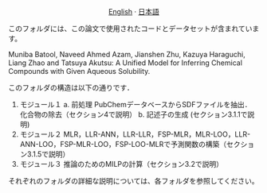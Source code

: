 <p align="center">
  <a href="/AqSol/README_en.md">English</a>
  ·
  <a href="/AqSol/README_jp.md">日本語</a>
</p>

このフォルダには、この論文で使用されたコードとデータセットが含まれています。

Muniba Batool, Naveed Ahmed Azam, Jianshen Zhu, Kazuya Haraguchi, Liang Zhao and Tatsuya Akutsu:
A Unified Model for Inferring Chemical Compounds with Given Aqueous Solubility.

このフォルダの構造は以下の通りです．
	
1. モジュール１
	a. 前処理
		 PubChemデータベースからSDFファイルを抽出．
		 化合物の除去（セクション4で説明）
	b. 記述子の生成 (セクション3.1.1で説明)
2. モジュール２
	MLR，LLR-ANN，LLR-LLR，FSP-MLR，MLR-LOO，LLR-ANN-LOO，FSP-MLR-LOO，FSP-LOO-MLRで予測関数の構築（セクション3.1.5で説明）
3. モジュール３
	推論のためのMILPの計算（セクション3.2で説明）

それぞれのフォルダの詳細な説明については、各フォルダを参照してください。